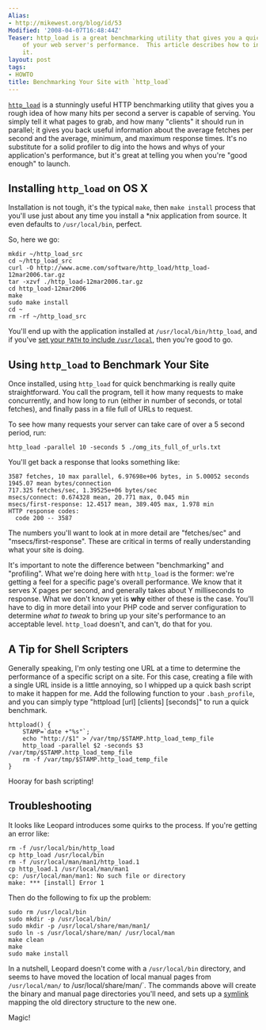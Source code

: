```yaml
---
Alias:
- http://mikewest.org/blog/id/53
Modified: '2008-04-07T16:48:44Z'
Teaser: http_load is a great benchmarking utility that gives you a quick overview
    of your web server's performance.  This article describes how to install and use
    it.
layout: post
tags:
- HOWTO
title: Benchmarking Your Site with `http_load`
---
```

[`http_load`][http_load] is a stunningly useful HTTP benchmarking utility that gives you a rough idea of how many hits per second a server is capable of serving.  You simply tell it what pages to grab, and how many "clients" it should run in parallel; it gives you back useful information about the average fetches per second and the average, minimum, and maximum response times.  It's no substitute for a solid profiler to dig into the hows and whys of your application's performance, but it's great at telling you when you're "good enough" to launch.

## Installing `http_load` on OS X ##

Installation is not tough, it's the typical `make`, then `make install` process that you'll use just about any time you install a *nix application from source.  It even defaults to `/usr/local/bin`, perfect.

So, here we go:

    mkdir ~/http_load_src
    cd ~/http_load_src
    curl -O http://www.acme.com/software/http_load/http_load-12mar2006.tar.gz
    tar -xzvf ./http_load-12mar2006.tar.gz
    cd http_load-12mar2006
    make
    sudo make install
    cd ~
    rm -rf ~/http_load_src
    
You'll end up with the application installed at `/usr/local/bin/http_load`, and if you've [set your `PATH` to include `/usr/local`][path], then you're good to go.

    
[http_load]: http://www.acme.com/software/http_load/
[path]: http://hivelogic.com/narrative/articles/using_usr_local "Using /usr/local"

## Using `http_load` to Benchmark Your Site ##

Once installed, using `http_load` for quick benchmarking is really quite straightforward.  You call the program, tell it how many requests to make concurrently, and how long to run (either in number of seconds, or total fetches), and finally pass in a file full of URLs to request.

To see how many requests your server can take care of over a 5 second period, run:
    
    http_load -parallel 10 -seconds 5 ./omg_its_full_of_urls.txt
    
You'll get back a response that looks something like:

    3587 fetches, 10 max parallel, 6.97698e+06 bytes, in 5.00052 seconds
    1945.07 mean bytes/connection
    717.325 fetches/sec, 1.39525e+06 bytes/sec
    msecs/connect: 0.674328 mean, 20.771 max, 0.045 min
    msecs/first-response: 12.4517 mean, 389.405 max, 1.978 min
    HTTP response codes:
      code 200 -- 3587

The numbers you'll want to look at in more detail are "fetches/sec" and "msecs/first-response".  These are critical in terms of really understanding what your site is doing.

It's important to note the difference between "benchmarking" and "profiling".  What we're doing here with `http_load` is the former: we're getting a feel for a specific page's overall performance.  We know that it serves X pages per second, and generally takes about Y milliseconds to response.  What we don't know yet is __why__ either of these is the case.  You'll have to dig in more detail into your PHP code and server configuration to determine _what to tweak_ to bring up your site's performance to an acceptable level.  `http_load` doesn't, and can't, do that for you.  

## A Tip for Shell Scripters ##

Generally speaking, I'm only testing one URL at a time to determine the performance of a specific script on a site.  For this case, creating a file with a single URL inside is a little annoying, so I whipped up a quick bash script to make it happen for me.  Add the following function to your `.bash_profile`, and you can simply type "httpload [url] [clients] [seconds]" to run a quick benchmark.

    httpload() {
        STAMP=`date +"%s"`;
        echo "http://$1" > /var/tmp/$STAMP.http_load_temp_file
        http_load -parallel $2 -seconds $3 /var/tmp/$STAMP.http_load_temp_file
        rm -f /var/tmp/$STAMP.http_load_temp_file
    }
    
Hooray for bash scripting!

## Troubleshooting ##

It looks like Leopard introduces some quirks to the process.  If you're getting an error like:

    rm -f /usr/local/bin/http_load
    cp http_load /usr/local/bin
    rm -f /usr/local/man/man1/http_load.1
    cp http_load.1 /usr/local/man/man1
    cp: /usr/local/man/man1: No such file or directory
    make: *** [install] Error 1
    
Then do the following to fix up the problem:

    sudo rm /usr/local/bin
    sudo mkdir -p /usr/local/bin/
    sudo mkdir -p /usr/local/share/man/man1/
    sudo ln -s /usr/local/share/man/ /usr/local/man
    make clean
    make
    sudo make install
    
In a nutshell, Leopard doesn't come with a `/usr/local/bin` directory, and seems to have moved the location of local manual pages from `/usr/local/man/` to /usr/local/share/man/`.  The commands above will create the binary and manual page directories you'll need, and sets up a [symlink][symlink] mapping the old directory structure to the new one.

Magic!

[symlink]: http://arstechnica.com/reviews/os/mac-os-x-10-5.ars/14#symlinks-and-hard-links